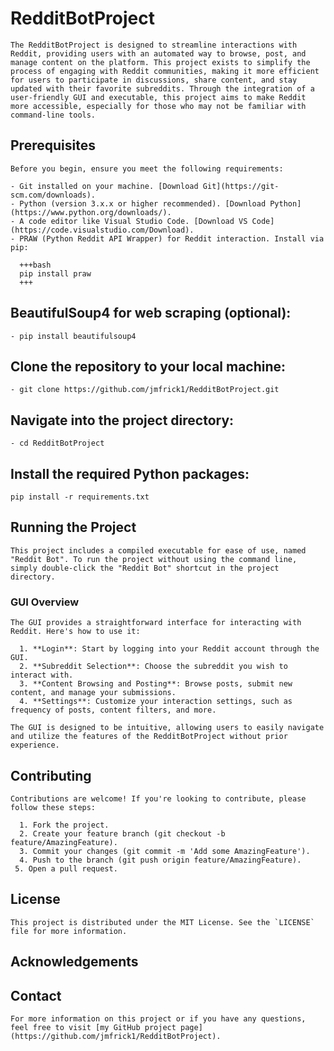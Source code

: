   # RedditBotProject
    
    The RedditBotProject is designed to streamline interactions with Reddit, providing users with an automated way to browse, post, and manage content on the platform. This project exists to simplify the process of engaging with Reddit communities, making it more efficient for users to participate in discussions, share content, and stay updated with their favorite subreddits. Through the integration of a user-friendly GUI and executable, this project aims to make Reddit more accessible, especially for those who may not be familiar with command-line tools.
    
  ## Prerequisites
    
    Before you begin, ensure you meet the following requirements:
    
    - Git installed on your machine. [Download Git](https://git-scm.com/downloads).
    - Python (version 3.x.x or higher recommended). [Download Python](https://www.python.org/downloads/).
    - A code editor like Visual Studio Code. [Download VS Code](https://code.visualstudio.com/Download).
    - PRAW (Python Reddit API Wrapper) for Reddit interaction. Install via pip:
    
      +++bash
      pip install praw
      +++
    
  ## BeautifulSoup4 for web scraping (optional):
    - pip install beautifulsoup4
    
  ## Clone the repository to your local machine:
    - git clone https://github.com/jmfrick1/RedditBotProject.git
    
    
  ## Navigate into the project directory:
    - cd RedditBotProject
    
  ## Install the required Python packages:
    pip install -r requirements.txt
    
  ## Running the Project
    This project includes a compiled executable for ease of use, named "Reddit Bot". To run the project without using the command line, simply double-click the "Reddit Bot" shortcut in the project directory.
    
  ### GUI Overview
    The GUI provides a straightforward interface for interacting with Reddit. Here's how to use it:
    
      1. **Login**: Start by logging into your Reddit account through the GUI.
      2. **Subreddit Selection**: Choose the subreddit you wish to interact with.
      3. **Content Browsing and Posting**: Browse posts, submit new content, and manage your submissions.
      4. **Settings**: Customize your interaction settings, such as frequency of posts, content filters, and more.
    
    The GUI is designed to be intuitive, allowing users to easily navigate and utilize the features of the RedditBotProject without prior experience.
    
  ## Contributing
    Contributions are welcome! If you're looking to contribute, please follow these steps:
    
      1. Fork the project.
      2. Create your feature branch (git checkout -b feature/AmazingFeature).
      3. Commit your changes (git commit -m 'Add some AmazingFeature').
      4. Push to the branch (git push origin feature/AmazingFeature).
     5. Open a pull request.
    
  ## License
    This project is distributed under the MIT License. See the `LICENSE` file for more information.
    
  ## Acknowledgements
    
  ## Contact
    For more information on this project or if you have any questions, feel free to visit [my GitHub project page](https://github.com/jmfrick1/RedditBotProject).
